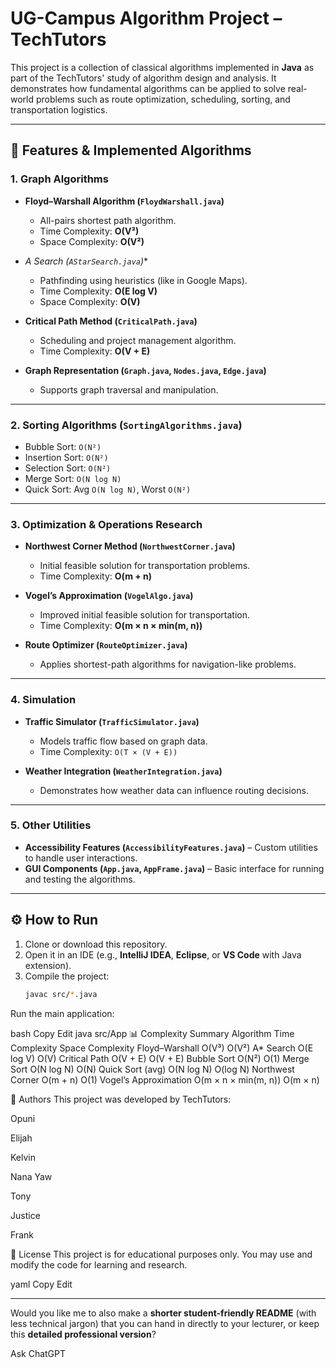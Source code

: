 # UG-Campus Algorithm Project – TechTutors  

This project is a collection of classical algorithms implemented in **Java** as part of the TechTutors' study of algorithm design and analysis. It demonstrates how fundamental algorithms can be applied to solve real-world problems such as route optimization, scheduling, sorting, and transportation logistics.  

---

## 📌 Features & Implemented Algorithms  

### 1. Graph Algorithms
- **Floyd–Warshall Algorithm (`FloydWarshall.java`)**  
  - All-pairs shortest path algorithm.  
  - Time Complexity: **O(V³)**  
  - Space Complexity: **O(V²)**  

- **A* Search (`AStarSearch.java`)**  
  - Pathfinding using heuristics (like in Google Maps).  
  - Time Complexity: **O(E log V)**  
  - Space Complexity: **O(V)**  

- **Critical Path Method (`CriticalPath.java`)**  
  - Scheduling and project management algorithm.  
  - Time Complexity: **O(V + E)**  

- **Graph Representation (`Graph.java`, `Nodes.java`, `Edge.java`)**  
  - Supports graph traversal and manipulation.  

---

### 2. Sorting Algorithms (`SortingAlgorithms.java`)
- Bubble Sort: `O(N²)`  
- Insertion Sort: `O(N²)`  
- Selection Sort: `O(N²)`  
- Merge Sort: `O(N log N)`  
- Quick Sort: Avg `O(N log N)`, Worst `O(N²)`  

---

### 3. Optimization & Operations Research
- **Northwest Corner Method (`NorthwestCorner.java`)**  
  - Initial feasible solution for transportation problems.  
  - Time Complexity: **O(m + n)**  

- **Vogel’s Approximation (`VogelAlgo.java`)**  
  - Improved initial feasible solution for transportation.  
  - Time Complexity: **O(m × n × min(m, n))**  

- **Route Optimizer (`RouteOptimizer.java`)**  
  - Applies shortest-path algorithms for navigation-like problems.  

---

### 4. Simulation
- **Traffic Simulator (`TrafficSimulator.java`)**  
  - Models traffic flow based on graph data.  
  - Time Complexity: `O(T × (V + E))`  

- **Weather Integration (`WeatherIntegration.java`)**  
  - Demonstrates how weather data can influence routing decisions.  

---

### 5. Other Utilities
- **Accessibility Features (`AccessibilityFeatures.java`)** – Custom utilities to handle user interactions.  
- **GUI Components (`App.java`, `AppFrame.java`)** – Basic interface for running and testing the algorithms.  

---

## ⚙️ How to Run  

1. Clone or download this repository.  
2. Open it in an IDE (e.g., **IntelliJ IDEA**, **Eclipse**, or **VS Code** with Java extension).  
3. Compile the project:  
   ```bash
   javac src/*.java
Run the main application:

bash
Copy
Edit
java src/App
📊 Complexity Summary
Algorithm	Time Complexity	Space Complexity
Floyd–Warshall	O(V³)	O(V²)
A* Search	O(E log V)	O(V)
Critical Path	O(V + E)	O(V + E)
Bubble Sort	O(N²)	O(1)
Merge Sort	O(N log N)	O(N)
Quick Sort (avg)	O(N log N)	O(log N)
Northwest Corner	O(m + n)	O(1)
Vogel’s Approximation	O(m × n × min(m, n))	O(m × n)

👥 Authors
This project was developed by TechTutors:

Opuni

Elijah

Kelvin

Nana Yaw

Tony

Justice

Frank

📖 License
This project is for educational purposes only. You may use and modify the code for learning and research.

yaml
Copy
Edit

---

Would you like me to also make a **shorter student-friendly README** (with less technical jargon) that you can hand in directly to your lecturer, or keep this **detailed professional version**?







Ask ChatGPT

